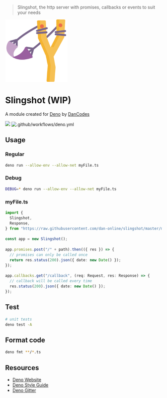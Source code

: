 > Slingshot, the http server with promises, callbacks or events to suit your needs

<img src="src/assets/slingshot.png" width="200px">

# Slingshot (WIP)

A module created for [Deno](https://deno.land) by [DanCodes](https://dancodes.online)

![](https://www.code-inspector.com/project/9271/status/svg)
![.github/workflows/deno.yml](https://github.com/dan-online/slingshot/workflows/.github/workflows/deno.yml/badge.svg)

## Usage

### Regular

```bash
deno run --allow-env --allow-net myFile.ts
```

### Debug

```bash
DEBUG=* deno run --allow-env --allow-net myFile.ts
```

### myFile.ts

```typescript
import {
  Slingshot,
  Response,
} from "https://raw.githubusercontent.com/dan-online/slingshot/master/mod.ts";

const app = new Slingshot();

app.promises.post("/" + path).then(({ res }) => {
  // promises can only be called once
  return res.status(200).json({ date: new Date() });
});

app.callbacks.get("/callback", (req: Request, res: Response) => {
  // callback will be called every time
  res.status(200).json({ date: new Date() });
});
```

## Test

```bash
# unit tests
deno test -A
```

## Format code

```bash
deno fmt **/*.ts
```

## Resources

- [Deno Website](https://deno.land)
- [Deno Style Guide](https://deno.land/std/style_guide.md)
- [Deno Gitter](https://gitter.im/denolife/Lobby)
